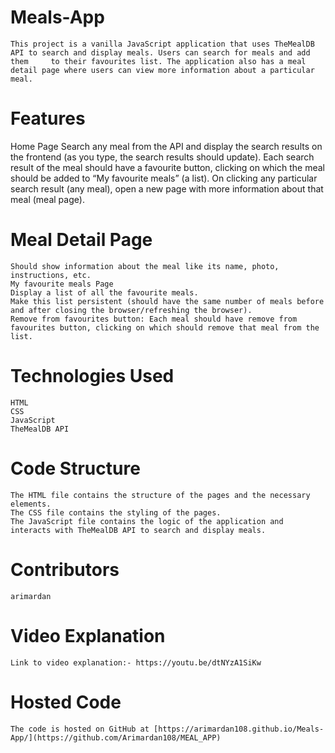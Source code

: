 # Meals-App
    This project is a vanilla JavaScript application that uses TheMealDB API to search and display meals. Users can search for meals and add them     to their favourites list. The application also has a meal detail page where users can view more information about a particular meal.
# Features
  Home Page
    Search any meal from the API and display the search results on the frontend (as you type, the search results should update).
    Each search result of the meal should have a favourite button, clicking on which the meal should be added to “My favourite meals” (a list).
    On clicking any particular search result (any meal), open a new page with more information about that meal (meal page).
# Meal Detail Page
    Should show information about the meal like its name, photo, instructions, etc.
    My favourite meals Page
    Display a list of all the favourite meals.
    Make this list persistent (should have the same number of meals before and after closing the browser/refreshing the browser).
    Remove from favourites button: Each meal should have remove from favourites button, clicking on which should remove that meal from the list.
# Technologies Used
    HTML
    CSS
    JavaScript
    TheMealDB API
# Code Structure
    The HTML file contains the structure of the pages and the necessary elements.
    The CSS file contains the styling of the pages.
    The JavaScript file contains the logic of the application and interacts with TheMealDB API to search and display meals.
# Contributors
    arimardan
# Video Explanation
    Link to video explanation:- https://youtu.be/dtNYzA1SiKw

# Hosted Code
    The code is hosted on GitHub at [https://arimardan108.github.io/Meals-App/](https://github.com/Arimardan108/MEAL_APP)
